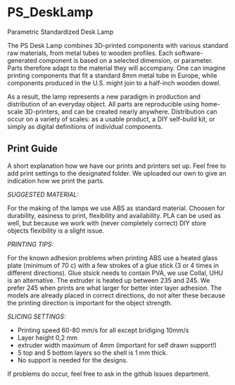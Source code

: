 # PS_DeskLamp #
Parametric Standardized Desk Lamp

The PS Desk Lamp combines 3D-printed components with various standard raw materials, from metal tubes to wooden profiles. Each software-generated component is based on a selected dimension, or parameter. Parts therefore adapt to the material they will accompany. One can imagine printing components that fit a standard 8mm metal tube in Europe, while components produced in the U.S. might join to a half-inch wooden dowel.

As a result, the lamp represents a new paradigm in production and distribution of an everyday object. All parts are reproducible using home-scale 3D-printers, and can be created nearly anywhere. Distribution can occur on a variety of scales: as a usable product, a DIY self-build kit, or simply as digital definitions of individual components.  



## Print Guide ##
A short explanation how we have our prints and printers set up. Feel free to add print settings to the designated folder. We uploaded our own to give an indication how we print the parts.

*SUGGESTED MATERIAL:*

For the making of the lamps we use ABS as standard material. Choosen for durability, easiness to print, flexibility and availability. PLA can be used as well, but because we work with (never completely correct) DIY store objects flexibility is a slight issue.


*PRINTING TIPS:*

For the known adhesion problems when printing ABS use a heated glass plate (minimum of 70 c) with a few strokes of a glue stick (3 or 4 times in different directions). Glue stsick needs to contain PVA, we use Collal, UHU is an alternative.
The extruder is heated up between 235 and 245. We prefer 245 when prints are what larger for better inter layer adhesion.
The models are already placed in correct directions, do not alter these because the printing direction is important for the object strength.

*SLICING SETTINGS:*

*	Printing speed 60-80 mm/s for all except bridiging 10mm/s
*	Layer height 0,2 mm 
*	extruder width maximum of 4mm (important for self drawn support!)
*	5 top and 5 bottom layers so the shell is 1 mm thick. 
*	No support is needed for the designs.
	
If problems do occur, feel free to ask in the github Issues department.
